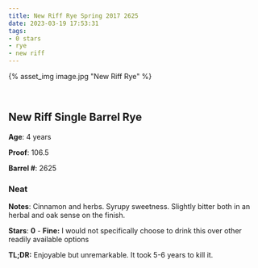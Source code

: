 ```yaml
---
title: New Riff Rye Spring 2017 2625
date: 2023-03-19 17:53:31
tags:
- 0 stars
- rye
- new riff
---
```



{% asset_img image.jpg "New Riff Rye" %}

&nbsp;

## New Riff Single Barrel Rye

**Age**: 4 years

**Proof**: 106.5

**Barrel #**: 2625

### Neat

**Notes**: Cinnamon and herbs. Syrupy sweetness. Slightly bitter both in an herbal and oak sense on the finish.


**Stars**: **0** - **Fine:** I would not specifically choose to drink this  over other readily available options


**TL;DR:** Enjoyable but unremarkable. It took 5-6 years to kill it. 

